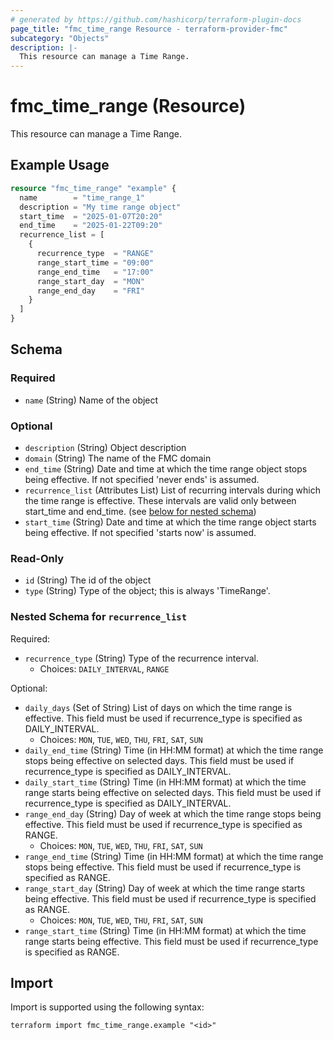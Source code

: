 ```yaml
---
# generated by https://github.com/hashicorp/terraform-plugin-docs
page_title: "fmc_time_range Resource - terraform-provider-fmc"
subcategory: "Objects"
description: |-
  This resource can manage a Time Range.
---
```


# fmc_time_range (Resource)

This resource can manage a Time Range.

## Example Usage

```terraform
resource "fmc_time_range" "example" {
  name        = "time_range_1"
  description = "My time range object"
  start_time  = "2025-01-07T20:20"
  end_time    = "2025-01-22T09:20"
  recurrence_list = [
    {
      recurrence_type  = "RANGE"
      range_start_time = "09:00"
      range_end_time   = "17:00"
      range_start_day  = "MON"
      range_end_day    = "FRI"
    }
  ]
}
```

<!-- schema generated by tfplugindocs -->
## Schema

### Required

- `name` (String) Name of the object

### Optional

- `description` (String) Object description
- `domain` (String) The name of the FMC domain
- `end_time` (String) Date and time at which the time range object stops being effective. If not specified 'never ends' is assumed.
- `recurrence_list` (Attributes List) List of recurring intervals during which the time range is effective. These intervals are valid only between start_time and end_time. (see [below for nested schema](#nestedatt--recurrence_list))
- `start_time` (String) Date and time at which the time range object starts being effective. If not specified 'starts now' is assumed.

### Read-Only

- `id` (String) The id of the object
- `type` (String) Type of the object; this is always 'TimeRange'.

<a id="nestedatt--recurrence_list"></a>
### Nested Schema for `recurrence_list`

Required:

- `recurrence_type` (String) Type of the recurrence interval.
  - Choices: `DAILY_INTERVAL`, `RANGE`

Optional:

- `daily_days` (Set of String) List of days on which the time range is effective. This field must be used if recurrence_type is specified as DAILY_INTERVAL.
  - Choices: `MON`, `TUE`, `WED`, `THU`, `FRI`, `SAT`, `SUN`
- `daily_end_time` (String) Time (in HH:MM format) at which the time range stops being effective on selected days. This field must be used if recurrence_type is specified as DAILY_INTERVAL.
- `daily_start_time` (String) Time (in HH:MM format) at which the time range starts being effective on selected days. This field must be used if recurrence_type is specified as DAILY_INTERVAL.
- `range_end_day` (String) Day of week at which the time range stops being effective. This field must be used if recurrence_type is specified as RANGE.
  - Choices: `MON`, `TUE`, `WED`, `THU`, `FRI`, `SAT`, `SUN`
- `range_end_time` (String) Time (in HH:MM format) at which the time range stops being effective. This field must be used if recurrence_type is specified as RANGE.
- `range_start_day` (String) Day of week at which the time range starts being effective. This field must be used if recurrence_type is specified as RANGE.
  - Choices: `MON`, `TUE`, `WED`, `THU`, `FRI`, `SAT`, `SUN`
- `range_start_time` (String) Time (in HH:MM format) at which the time range starts being effective. This field must be used if recurrence_type is specified as RANGE.

## Import

Import is supported using the following syntax:

```shell
terraform import fmc_time_range.example "<id>"
```
